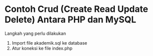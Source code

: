 # Contoh Crud (Create Read Update Delete) Antara PHP dan MySQL
Langkah yang perlu dilakukan
1. Import file akademik.sql ke database
2. Atur koneksi ke file index.php 
